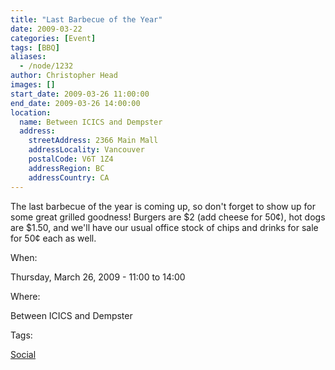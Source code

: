 ```yaml
---
title: "Last Barbecue of the Year"
date: 2009-03-22
categories: [Event]
tags: [BBQ]
aliases:
  - /node/1232
author: Christopher Head
images: []
start_date: 2009-03-26 11:00:00
end_date: 2009-03-26 14:00:00
location:
  name: Between ICICS and Dempster
  address:
    streetAddress: 2366 Main Mall
    addressLocality: Vancouver
    postalCode: V6T 1Z4
    addressRegion: BC
    addressCountry: CA
---
```


The last barbecue of the year is coming up, so don't forget to show up for some great grilled goodness! Burgers are $2 (add cheese for 50¢), hot dogs are $1.50, and we'll have our usual office stock of chips and drinks for sale for 50¢ each as well.

When: 

Thursday, March 26, 2009 - 11:00 to 14:00

Where: 

Between ICICS and Dempster

Tags: 

[Social](/social)
